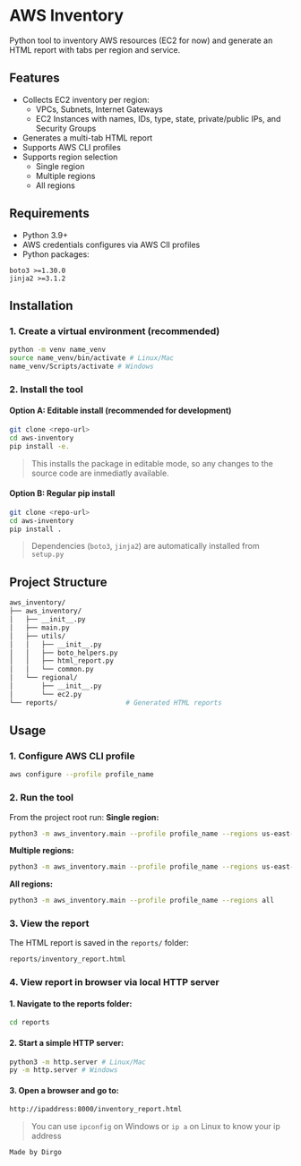 # AWS Inventory
Python tool to inventory AWS resources (EC2 for now) and generate an HTML report with tabs per region and service.

## Features
* Collects EC2 inventory per region:
    * VPCs, Subnets, Internet Gateways
    * EC2 Instances with names, IDs, type, state, private/public IPs, and Security Groups
* Generates a multi-tab HTML report
* Supports AWS CLI profiles
* Supports region selection
    * Single region
    * Multiple regions
    * All regions

## Requirements
* Python 3.9+
* AWS credentials configures via AWS ClI profiles
* Python packages:
```shell
boto3 >=1.30.0
jinja2 >=3.1.2
```
## Installation 
### 1. Create a virtual environment (recommended)
```bash
python -m venv name_venv
source name_venv/bin/activate # Linux/Mac
name_venv/Scripts/activate # Windows
```
### 2. Install the tool
#### Option A: Editable install (recommended for development)
```bash
git clone <repo-url>
cd aws-inventory
pip install -e.
```
> This installs the package in editable mode, so any changes to the source code are inmediatly available.
#### Option B: Regular pip install
```bash
git clone <repo-url>
cd aws-inventory
pip install . 
```
> Dependencies (`boto3`, `jinja2`) are automatically installed from `setup.py`
## Project Structure
```bash
aws_inventory/
├── aws_inventory/          
│   ├── __init__.py
│   ├── main.py              
│   ├── utils/
│   │   ├── __init__.py
│   │   ├── boto_helpers.py
│   │   ├── html_report.py
│   │   └── common.py       
│   └── regional/
│       ├── __init__.py
│       └── ec2.py
└── reports/                 # Generated HTML reports
```

## Usage
### 1. Configure AWS CLI profile
```bash
aws configure --profile profile_name
```
### 2. Run the tool
From the project root run:
**Single region:**
```bash
python3 -m aws_inventory.main --profile profile_name --regions us-east-1
```
**Multiple regions:**
```bash
python3 -m aws_inventory.main --profile profile_name --regions us-east-1,us-east-2
```
**All regions:**
```bash
python3 -m aws_inventory.main --profile profile_name --regions all
```
### 3. View the report
The HTML report is saved in the `reports/` folder:
```bash
reports/inventory_report.html
```
### 4. View report in browser via local HTTP server
#### 1. Navigate to the reports folder:
```bash
cd reports
```
#### 2. Start a simple HTTP server:
```bash
python3 -m http.server # Linux/Mac
py -m http.server # Windows
```
#### 3. Open a browser and go to: 
```bash
http://ipaddress:8000/inventory_report.html
```
> You can use `ipconfig` on Windows or `ip a` on Linux to know your ip address

`Made by Dirgo`
